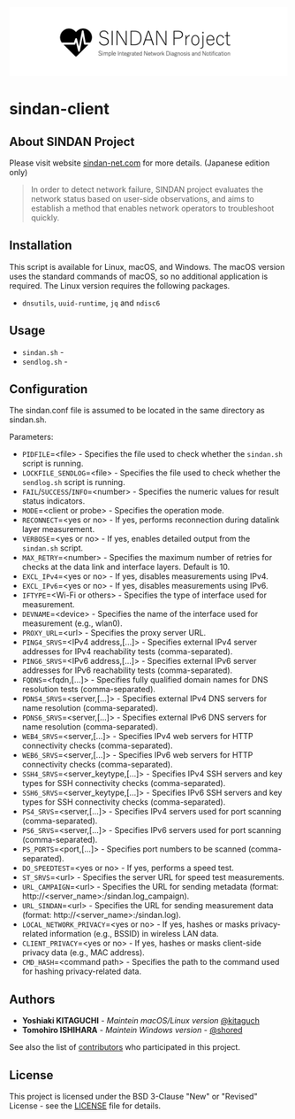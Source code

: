  ![SINDAN Project](https://raw.githubusercontent.com/SINDAN/sindan-docker/screenshot/logo.png)

# sindan-client

## About SINDAN Project
Please visit website [sindan-net.com](https://www.sindan-net.com) for more details. (Japanese edition only)

> In order to detect network failure, SINDAN project evaluates the network status based on user-side observations, and aims to establish a method that enables network operators to troubleshoot quickly.

## Installation
This script is available for Linux, macOS, and Windows. The macOS version uses the standard commands of macOS, so no additional application is required. The Linux version requires the following packages.
- `dnsutils`, `uuid-runtime`, `jq` and `ndisc6`

## Usage

- `sindan.sh` - 
- `sendlog.sh` - 

## Configuration
The sindan.conf file is assumed to be located in the same directory as sindan.sh.

Parameters:
- `PIDFILE`=\<file\> - Specifies the file used to check whether the `sindan.sh` script is running.
- `LOCKFILE_SENDLOG`=\<file\> - Specifies the file used to check whether the `sendlog.sh` script is running.
- `FAIL`/`SUCCESS`/`INFO`=\<number\> - Specifies the numeric values for result status indicators.
- `MODE`=\<client or probe\> - Specifies the operation mode.
- `RECONNECT`=\<yes or no\> - If yes, performs reconnection during datalink layer measurement.
- `VERBOSE`=\<yes or no\> - If yes, enables detailed output from the `sindan.sh` script.
- `MAX_RETRY`=\<number\> - Specifies the maximum number of retries for checks at the data link and interface layers. Default is 10.
- `EXCL_IPv4`=\<yes or no\> - If yes, disables measurements using IPv4.
- `EXCL_IPv6`=\<yes or no\> - If yes, disables measurements using IPv6.
- `IFTYPE`=\<Wi-Fi or others\> - Specifies the type of interface used for measurement.
- `DEVNAME`=\<device\> - Specifies the name of the interface used for measurement (e.g., wlan0).
- `PROXY_URL`=\<url\> - Specifies the proxy server URL.
- `PING4_SRVS`=\<IPv4 address,\[...\]\> - Specifies external IPv4 server addresses for IPv4 reachability tests (comma-separated).
- `PING6_SRVS`=\<IPv6 address,\[...\]\> - Specifies external IPv6 server addresses for IPv6 reachability tests (comma-separated).
- `FQDNS`=\<fqdn,\[...\]\> - Specifies fully qualified domain names for DNS resolution tests (comma-separated).
- `PDNS4_SRVS`=\<server,\[...\]\> - Specifies external IPv4 DNS servers for name resolution (comma-separated).
- `PDNS6_SRVS`=\<server,\[...\]\> - Specifies external IPv6 DNS servers for name resolution (comma-separated).
- `WEB4_SRVS`=\<server,\[...\]\> - Specifies IPv4 web servers for HTTP connectivity checks (comma-separated).
- `WEB6_SRVS`=\<server,\[...\]\> - Specifies IPv6 web servers for HTTP connectivity checks (comma-separated).
- `SSH4_SRVS`=\<server_keytype,\[...\]\> - Specifies IPv4 SSH servers and key types for SSH connectivity checks (comma-separated).
- `SSH6_SRVS`=\<server_keytype,\[...\]\> - Specifies IPv6 SSH servers and key types for SSH connectivity checks (comma-separated).
- `PS4_SRVS`=\<server,\[...\]\> - Specifies IPv4 servers used for port scanning (comma-separated).
- `PS6_SRVS`=\<server,\[...\]\> - Specifies IPv6 servers used for port scanning (comma-separated).
- `PS_PORTS`=\<port,\[...\]\> - Specifies port numbers to be scanned (comma-separated).
- `DO_SPEEDTEST`=\<yes or no\> - If yes, performs a speed test.
- `ST_SRVS`=\<url\> - Specifies the server URL for speed test measurements.
- `URL_CAMPAIGN`=\<url\> - Specifies the URL for sending metadata (format: http://<server_name>:<port>/sindan.log_campaign).
- `URL_SINDAN`=\<url\> - Specifies the URL for sending measurement data (format: http://<server_name>:<port>/sindan.log).
- `LOCAL_NETWORK_PRIVACY`=\<yes or no\> - If yes, hashes or masks privacy-related information (e.g., BSSID) in wireless LAN data.
- `CLIENT_PRIVACY`=\<yes or no\> - If yes, hashes or masks client-side privacy data (e.g., MAC address).
- `CMD_HASH`=\<command path\> - Specifies the path to the command used for hashing privacy-related data.

## Authors
- **Yoshiaki KITAGUCHI** - *Maintein macOS/Linux version* [@kitaguch](https://github.com/kitaguch)
- **Tomohiro ISHIHARA** - *Maintein Windows version* - [@shored](https://github.com/shored)

See also the list of [contributors](https://github.com/SINDAN/sindan-client/graphs/contributors) who participated in this project.

## License
This project is licensed under the BSD 3-Clause "New" or "Revised" License - see the [LICENSE](LICENSE) file for details.
